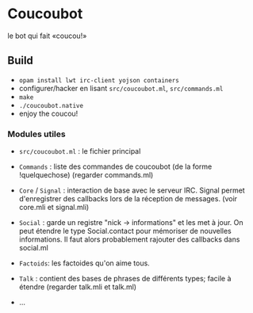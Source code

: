 # Coucoubot

le bot qui fait «coucou!»

## Build

- `opam install lwt irc-client yojson containers`
- configurer/hacker en lisant `src/coucoubot.ml`, `src/commands.ml`
- `make`
- `./coucoubot.native`
- enjoy the coucou!

### Modules utiles

- `src/coucoubot.ml` : le fichier principal

- `Commands` : liste des commandes de coucoubot (de la forme !quelquechose)
  (regarder commands.ml)

- `Core` / `Signal` : interaction de base avec le serveur IRC. Signal permet
  d'enregistrer des callbacks lors de la réception de messages.
  (voir core.mli et signal.mli)

- `Social` : garde un registre "nick -> informations" et les met à jour. On peut
  étendre le type Social.contact pour mémoriser de nouvelles informations.
  Il faut alors probablement rajouter des callbacks dans social.ml

- `Factoids`: les factoides qu'on aime tous.

- `Talk` : contient des bases de phrases de différents types; facile à étendre
  (regarder talk.mli et talk.ml)

- ...
